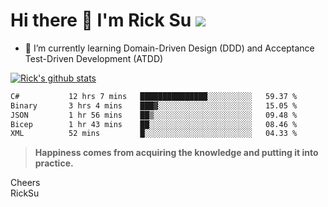 # Hi there 👋 I'm Rick Su ![](https://komarev.com/ghpvc/?username=ricksu978)
<!--
**ricksu978/ricksu978** is a ✨ _special_ ✨ repository because its `README.md` (this file) appears on your GitHub profile.

Here are some ideas to get you started:

- 🔭 I’m currently working on ...
-->
- 🌱 I’m currently learning Domain-Driven Design (DDD) and Acceptance Test-Driven Development (ATDD)
<!--
- 👯 I’m looking to collaborate on ...
- 🤔 I’m looking for help with ...
- 💬 Ask me about ...
- 📫 How to reach me: ...
- 😄 Pronouns: ...
- ⚡ Fun fact: ...
-->
[![Rick's github stats](https://github-readme-stats.vercel.app/api?username=ricksu978&theme=dark)](https://github.com/ricksu978/ricksu978)

<!--START_SECTION:waka-->

```txt
C#           12 hrs 7 mins   ███████████████░░░░░░░░░░   59.37 %
Binary       3 hrs 4 mins    ███▓░░░░░░░░░░░░░░░░░░░░░   15.05 %
JSON         1 hr 56 mins    ██▒░░░░░░░░░░░░░░░░░░░░░░   09.48 %
Bicep        1 hr 43 mins    ██░░░░░░░░░░░░░░░░░░░░░░░   08.46 %
XML          52 mins         █░░░░░░░░░░░░░░░░░░░░░░░░   04.33 %
```

<!--END_SECTION:waka-->

> **Happiness comes from acquiring the knowledge and putting it into practice.**

Cheers  
RickSu 

